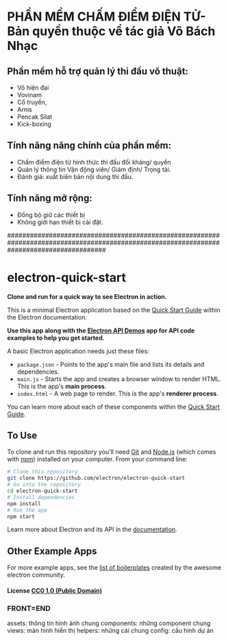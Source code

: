 # PHẦN MỀM CHẤM ĐIỂM ĐIỆN TỬ- Bản quyền thuộc về tác giả Võ Bách Nhạc

## Phần mềm hỗ trợ quản lý thi đấu võ thuật:
- Võ hiện đại
- Vovinam
- Cổ truyền,
- Arnis
- Pencak Silat
- Kick-boxing

## Tính năng năng chính của phần mềm:
- Chấm điểm điện tử hình thức thi đấu đối kháng/ quyền
- Quản lý thông tin Vận động viên/ Giám định/ Trọng tài.
- Đánh giá: xuất biên bản nội dung thi đấu.

## Tính năng mở rộng:
- Đồng bộ giữ các thiết bị
- Không giới hạn thiết bị cài đặt.


##########################################################################################################################################

# electron-quick-start

**Clone and run for a quick way to see Electron in action.**

This is a minimal Electron application based on the [Quick Start Guide](http://electron.atom.io/docs/tutorial/quick-start) within the Electron documentation.

**Use this app along with the [Electron API Demos](http://electron.atom.io/#get-started) app for API code examples to help you get started.**

A basic Electron application needs just these files:

- `package.json` - Points to the app's main file and lists its details and dependencies.
- `main.js` - Starts the app and creates a browser window to render HTML. This is the app's **main process**.
- `index.html` - A web page to render. This is the app's **renderer process**.

You can learn more about each of these components within the [Quick Start Guide](http://electron.atom.io/docs/tutorial/quick-start).

## To Use

To clone and run this repository you'll need [Git](https://git-scm.com) and [Node.js](https://nodejs.org/en/download/) (which comes with [npm](http://npmjs.com)) installed on your computer. From your command line:

```bash
# Clone this repository
git clone https://github.com/electron/electron-quick-start
# Go into the repository
cd electron-quick-start
# Install dependencies
npm install
# Run the app
npm start
```

Learn more about Electron and its API in the [documentation](http://electron.atom.io/docs/).

## Other Example Apps

For more example apps, see the
[list of boilerplates](http://electron.atom.io/community/#boilerplates)
created by the awesome electron community.

#### License [CC0 1.0 (Public Domain)](LICENSE.md)


### FRONT=END
assets: thông tin hình ảnh chung
components: những component chung
views: màn hình hiển thị
helpers: những cái chung
config: cấu hinh dự án
